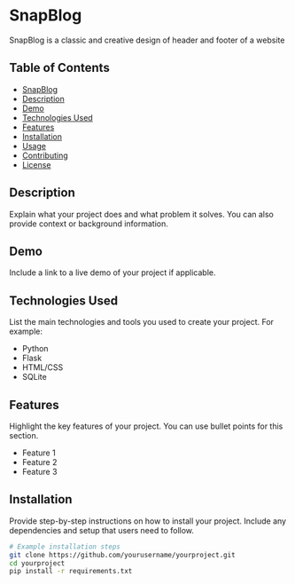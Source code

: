 # SnapBlog
SnapBlog is a classic and creative design of header and footer of a website

## Table of Contents

- [SnapBlog](#snapblog)
- [Description](#description)
- [Demo](#demo)
- [Technologies Used](#technologies-used)
- [Features](#features)
- [Installation](#installation)
- [Usage](#usage)
- [Contributing](#contributing)
- [License](#license)

## Description

Explain what your project does and what problem it solves. You can also provide context or background information.

## Demo

Include a link to a live demo of your project if applicable.

## Technologies Used

List the main technologies and tools you used to create your project. For example:

- Python
- Flask
- HTML/CSS
- SQLite

## Features

Highlight the key features of your project. You can use bullet points for this section.

- Feature 1
- Feature 2
- Feature 3

## Installation

Provide step-by-step instructions on how to install your project. Include any dependencies and setup that users need to follow.

```bash
# Example installation steps
git clone https://github.com/yourusername/yourproject.git
cd yourproject
pip install -r requirements.txt
